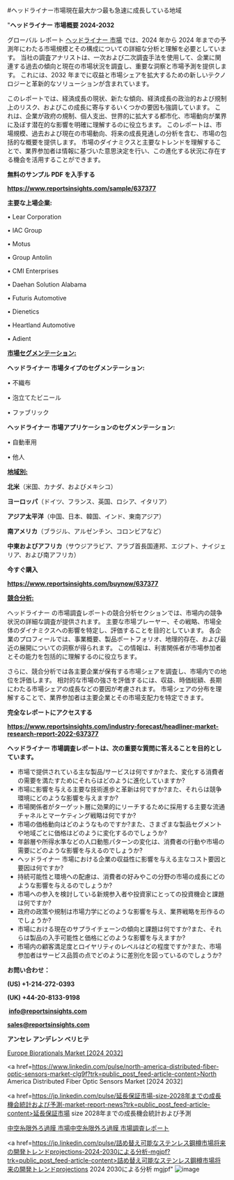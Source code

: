 #ヘッドライナー市場現在最大かつ最も急速に成長している地域

"<strong>ヘッドライナー 市場概要 2024-2032</strong>

グローバル レポート <a href=https://www.reportsinsights.com/sample/637377>ヘッドライナー 市場</a> では、2024 年から 2024 年までの予測年にわたる市場規模とその構成についての詳細な分析と理解を必要としています。 当社の調査アナリストは、一次および二次調査手法を使用して、企業に関連する過去の傾向と現在の市場状況を調査し、重要な洞察と市場予測を提供します。 これには、2032 年までに収益と市場シェアを拡大​​するための新しいテクノロジーと革新的なソリューションが含まれています。

このレポートでは、経済成長の現状、新たな傾向、経済成長の政治的および規制上のリスク、およびこの成長に寄与するいくつかの要因も強調しています。 これは、企業が政府の規制、個人支出、世界的に拡大する都市化、市場動向が業界に及ぼす潜在的な影響を明確に理解するのに役立ちます。 このレポートは、市場規模、過去および現在の市場動向、将来の成長見通しの分析を含む、市場の包括的な概要を提供します。 市場のダイナミクスと主要なトレンドを理解することで、業界参加者は情報に基づいた意思決定を行い、この進化する状況に存在する機会を活用することができます。

<strong><b>無料のサンプル PDF を入手する</b></strong>

<a href=https://www.reportsinsights.com/sample/637377><strong><u>https://www.reportsinsights.com/sample/637377</u></strong></a>

<strong>主要な上場企業:</strong>

• Lear Corporation

• IAC Group

• Motus

• Group Antolin

• CMI Enterprises

• Daehan Solution Alabama

• Futuris Automotive

• Dienetics

• Heartland Automotive

• Adient

<strong><u>市場セグメンテーション</u></strong><strong><u>:</u></strong>

<strong>ヘッドライナー 市場タイプのセグメンテーション:</strong>

• 不織布

• 泡立てたビニール

• ファブリック

<strong>ヘッドライナー 市場アプリケーションのセグメンテーション:</strong>

• 自動車用

• 他人

<strong><u>地域別</u></strong><strong><u>:</u></strong>

<strong>北米</strong>（米国、カナダ、およびメキシコ）

<strong>ヨーロッパ</strong>（ドイツ、フランス、英国、ロシア、イタリア）

<strong>アジア太平洋</strong>（中国、日本、韓国、インド、東南アジア）

<strong>南アメリカ</strong>（ブラジル、アルゼンチン、コロンビアなど）

<strong>中東およびアフリカ</strong>（サウジアラビア、アラブ首長国連邦、エジプト、ナイジェリア、および南アフリカ）

<strong>今すぐ購入</strong>

<a href=https://www.reportsinsights.com/buynow/637377><strong><u>https://www.reportsinsights.com/buynow/637377</u></strong></a>

<strong><u>競合分析:</u></strong>

ヘッドライナー の市場調査レポートの競合分析セクションでは、市場内の競争状況の詳細な調査が提供されます。 主要な市場プレーヤー、その戦略、市場全体のダイナミクスへの影響を特定し、評価することを目的としています。 各企業のプロフィールでは、事業概要、製品ポートフォリオ、地理的存在、および最近の展開についての洞察が得られます。 この情報は、利害関係者が市場参加者とその能力を包括的に理解するのに役立ちます。

さらに、競合分析では各主要企業が保有する市場シェアを調査し、市場内での地位を評価します。 相対的な市場の強さを評価するには、収益、時価総額、長期にわたる市場シェアの成長などの要因が考慮されます。 市場シェアの分布を理解することで、業界参加者は主要企業とその市場支配力を特定できます。

<strong>完全なレポートにアクセスする</strong>

<a href=https://www.reportsinsights.com/industry-forecast/headliner-market-research-report-2022-637377><strong><u><b>https://www.reportsinsights.com/industry-forecast/headliner-market-research-report-2022-637377</b></u></strong></a>

<strong><b>ヘッドライナー 市場調査レポートは、次の重要な質問に答えることを目的としています。</b></strong>
<ul>
  <li>市場で提供されている主な製品/サービスは何ですか?また、変化する消費者の需要を満たすためにそれらはどのように進化していますか?</li>
  <li>市場に影響を与える主要な技術進歩と革新は何ですか?また、それらは競争環境にどのような影響を与えますか?</li>
  <li>市場関係者がターゲット層に効果的にリーチするために採用する主要な流通チャネルとマーケティング戦略は何ですか?</li>
  <li>市場の価格動向はどのようなものですか?また、さまざまな製品セグメントや地域ごとに価格はどのように変化するのでしょうか?</li>
  <li>年齢層や所得水準などの人口動態パターンの変化は、消費者の行動や市場の需要にどのような影響を与えるのでしょうか?</li>
  <li>ヘッドライナー 市場における企業の収益性に影響を与える主なコスト要因と要因は何ですか?</li>
  <li>持続可能性と環境への配慮は、消費者の好みやこの分野の市場の成長にどのような影響を与えるのでしょうか?</li>
  <li>市場への参入を検討している新規参入者や投資家にとっての投資機会と課題は何ですか?</li>
  <li>政府の政策や規制は市場力学にどのような影響を与え、業界戦略を形作るのでしょうか?</li>
  <li>市場における現在のサプライチェーンの傾向と課題は何ですか?また、それらは製品の入手可能性と価格にどのような影響を与えますか?</li>
  <li>市場内の顧客満足度とロイヤリティのレベルはどの程度ですか?また、市場参加者はサービス品質の点でどのように差別化を図っているのでしょうか?</li>
</ul>
<strong>お問い合わせ：</strong>

<strong>(US) +1-214-272-0393</strong>

<strong>(UK) +44-20-8133-9198</strong>

<strong> </strong><a href=info@reportsinsights.com><strong><u>info@reportsinsights.com</u></strong></a>

<a href=sales@reportsinsights.com><strong><u>sales@reportsinsights.com</u></strong></a>

<strong>アンセレ アンデレン ベリヒテ</strong>

<a href=https://www.linkedin.com/pulse/europe-biorationals-markets-strategic-view-pathway-ehuae/>Europe Biorationals Market [2024 2032]</a>

<a href=https://www.linkedin.com/pulse/north-america-distributed-fiber-optic-sensors-market-clg9f?trk=public_post_feed-article-content>North America Distributed Fiber Optic Sensors Market [2024 2032]</a>

<a href=https://jp.linkedin.com/pulse/延長保証市場-size-2028年までの成長機会統計および予測-market-report-news?trk=public_post_feed-article-content>延長保証市場 size 2028年までの成長機会統計および予測</a>

<a href=https://www.linkedin.com/pulse/中空糸限外ろ過膜-市場中空糸限外ろ過膜-市場調査レポート-community-market-research/>中空糸限外ろ過膜 市場中空糸限外ろ過膜 市場調査レポート</a>

<a href=https://jp.linkedin.com/pulse/詰め替え可能なステンレス鋼樽市場将来の開発トレンドprojections-2024-2030による分析-mgjpf?trk=public_post_feed-article-content>詰め替え可能なステンレス鋼樽市場将来の開発トレンドprojections 2024 2030による分析 mgjpf</a>"
![image](https://github.com/aakesh123242/RIMarket/assets/158431203/5cb6bab3-978c-4025-a692-25db2cf2fc4d)
